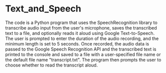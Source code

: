 # Text_and_Speech

The code is a Python program that uses the SpeechRecognition library to transcribe audio input from the user's microphone, saves the transcribed text to a file, and optionally reads it aloud using Google Text-to-Speech. The user is prompted to enter the duration of the audio recording, and the minimum length is set to 5 seconds. Once recorded, the audio data is passed to the Google Speech Recognition API and the transcribed text is printed to the console and saved to a file with a user-specified file name or the default file name "transcript.txt". The program then prompts the user to choose whether to read the transcript aloud.
